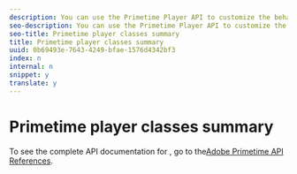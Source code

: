 ```yaml
---
description: You can use the Primetime Player API to customize the behavior of the player.
seo-description: You can use the Primetime Player API to customize the behavior of the player.
seo-title: Primetime player classes summary
title: Primetime player classes summary
uuid: 0b69493e-7643-4249-bfae-1576d4342bf3
index: n
internal: n
snippet: y
translate: y
---
```


# Primetime player classes summary

To see the complete API documentation for  <!-- PH element: phrases/primetime-sdk-name --> , go to the[Adobe Primetime API References](http://help.adobe.com/en_US/primetime/api/index.html#api-Adobe_Primetime_API_References). 
